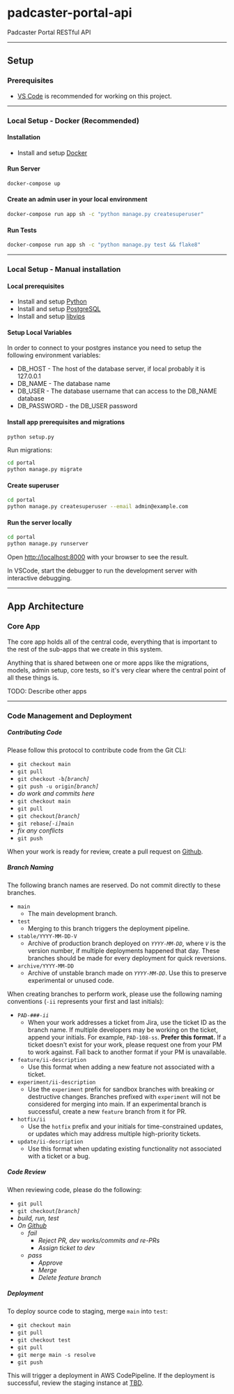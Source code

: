 # padcaster-portal-api

Padcaster Portal RESTful API

---

## Setup

### Prerequisites

- [VS Code](https://code.visualstudio.com/) is recommended for working on this project.

---

### Local Setup - Docker (Recommended)

#### Installation

- Install and setup [Docker](https://www.docker.com/)

#### Run Server

```bash
docker-compose up
```

#### Create an admin user in your local environment

```bash
docker-compose run app sh -c "python manage.py createsuperuser"
```

#### Run Tests

```bash
docker-compose run app sh -c "python manage.py test && flake8"
```

---

### Local Setup - Manual installation

#### Local prerequisites

- Install and setup [Python](https://www.python.org/)
- Install and setup [PostgreSQL](https://www.postgresql.org/)
- Install and setup [libvips](https://github.com/libvips/libvips)

#### Setup Local Variables

In order to connect to your postgres instance you need to setup the following environment variables:

- DB_HOST - The host of the database server, if local probably it is 127.0.0.1
- DB_NAME - The database name
- DB_USER - The database username that can access to the DB_NAME database
- DB_PASSWORD - the DB_USER password

#### Install app prerequisites and migrations

```bash
python setup.py
```

Run migrations:

```bash
cd portal
python manage.py migrate
```

#### Create superuser

```bash
cd portal
python manage.py createsuperuser --email admin@example.com
```

#### Run the server locally

```bash
cd portal
python manage.py runserver
```

Open [http://localhost:8000](http://localhost:8000) with your browser to see the result.

In VSCode, start the debugger to run the development server with interactive debugging.

---

## App Architecture

### Core App

The core app holds all of the central code, everything that is important to the rest of the sub-apps that we create in this system.

Anything that is shared between one or more apps like the migrations, models, admin setup, core tests, so it's very clear where the central point of all these things is.

TODO: Describe other apps

---

### Code Management and Deployment

##### Contributing Code

Please follow this protocol to contribute code from the Git CLI:

- `git checkout main`
- `git pull`
- `git checkout -b`_`[branch]`_
- `git push -u origin`_`[branch]`_
- _do work and commits here_
- `git checkout main`
- `git pull`
- `git checkout`_`[branch]`_
- `git rebase`_`[-i]`_`main`
- _fix any conflicts_
- `git push`

When your work is ready for review, create a pull request on [Github](https://github.com/rehashstudio/padcaster-portal-api/).

##### Branch Naming

The following branch names are reserved. Do not commit directly to these branches.

- `main`
  - The main development branch.
- `test`
  - Merging to this branch triggers the deployment pipeline.
- `stable/YYYY-MM-DD-V`
  - Archive of production branch deployed on _`YYYY-MM-DD`_, where _`V`_ is the version number, if multiple deployments happened that day. These branches should be made for every deployment for quick reversions.
- `archive/YYYY-MM-DD`
  - Archive of unstable branch made on _`YYYY-MM-DD`_. Use this to preserve experimental or unused code.

When creating branches to perform work, please use the following naming conventions (`-ii` represents your first and last initials):

- `PAD-###`_`-ii`_
  - When your work addresses a ticket from Jira, use the ticket ID as the branch name. If multiple developers may be working on the ticket, append your initials. For example, `PAD-108-ss`. **Prefer this format.** If a ticket doesn't exist for your work, please request one from your PM to work against. Fall back to another format if your PM is unavailable.
- `feature/ii-description`
  - Use this format when adding a new feature not associated with a ticket.
- `experiment/ii-description`
  - Use the `experiment` prefix for sandbox branches with breaking or destructive changes. Branches prefixed with `experiment` will not be considered for merging into main. If an experimental branch is successful, create a new `feature` branch from it for PR.
- `hotfix/ii`
  - Use the `hotfix` prefix and your initials for time-constrained updates, or updates which may address multiple high-priority tickets.
- `update/ii-description`
  - Use this format when updating existing functionality not associated with a ticket or a bug.

##### Code Review

When reviewing code, please do the following:

- `git pull`
- `git checkout`_`[branch]`_
- _build, run, test_
- _On [Github](https://github.com/rehashstudio/padcaster-portal-api/)_
  - _fail_
    - _Reject PR, dev works/commits and re-PRs_
    - _Assign ticket to dev_
  - _pass_
    - _Approve_
    - _Merge_
    - _Delete feature branch_

##### Deployment

To deploy source code to staging, merge `main` into `test`:

- `git checkout main`
- `git pull`
- `git checkout test`
- `git pull`
- `git merge main -s resolve`
- `git push`

This will trigger a deployment in AWS CodePipeline. If the deployment is successful, review the staging instance at [TBD](https://tbd.com).
